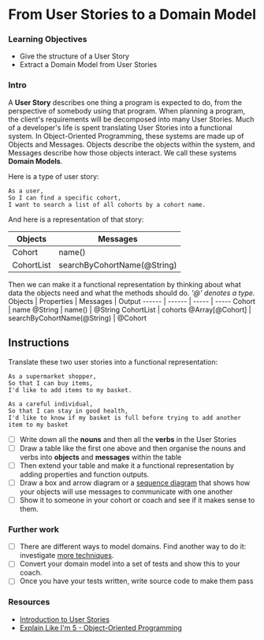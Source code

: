 # From User Stories to a Domain Model


### Learning Objectives
- Give the structure of a User Story
- Extract a Domain Model from User Stories

### Intro

A **User Story** describes one thing a program is expected to do, from the perspective of somebody using that program. When planning a program, the client's requirements will be decomposed into many User Stories. Much of a developer's life is spent translating User Stories into a functional system. In Object-Oriented Programming, these systems are made up of Objects and Messages. Objects describe the objects within the system, and Messages describe how those objects interact. We call these systems **Domain Models**.

Here is a type of user story:

```
As a user,
So I can find a specific cohort,
I want to search a list of all cohorts by a cohort name.
```

And here is a representation of that story:

Objects | Messages 
------ | ------ 
Cohort | name() 
CohortList  | searchByCohortName(@String)


Then we can make it a functional representation by thinking about what data the objects need and what the methods should do.
_'@' denotes a type._
Objects | Properties | Messages | Output
------ | ------ | ----- | -----
Cohort | name @String | name() | @String
CohortList  | cohorts @Array[@Cohort] | searchByCohortName(@String) | @Cohort

## Instructions
Translate these two user stories into a functional representation:

```
As a supermarket shopper,
So that I can buy items,
I'd like to add items to my basket.

As a careful individual,
So that I can stay in good health,
I'd like to know if my basket is full before trying to add another item to my basket
```

- [ ] Write down all the **nouns** and then all the **verbs** in the User Stories
- [ ] Draw a table like the first one above and then organise the nouns and verbs into **objects** and **messages** within the table
- [ ] Then extend your table and make it a functional representation by adding properties and function outputs.
- [ ] Draw a box and arrow diagram or a [sequence diagram](https://en.wikipedia.org/wiki/Sequence_diagram) that shows how your objects will use messages to communicate with one another
- [ ] Show it to someone in your cohort or coach and see if it makes sense to them.

### Further work
 - [ ] There are different ways to model domains. Find another way to do it: investigate [more techniques](https://developer.ibm.com/articles/an-introduction-to-uml/).
 - [ ] Convert your domain model into a set of tests and show this to your coach.
 - [ ] Once you have your tests written, write source code to make them pass

### Resources
- [Introduction to User Stories](https://www.mountaingoatsoftware.com/agile/user-stories)
- [Explain Like I'm 5 - Object-Oriented Programming](https://www.reddit.com/r/explainlikeimfive/comments/1pyhng/eli5_objected_oriented_programming/)
